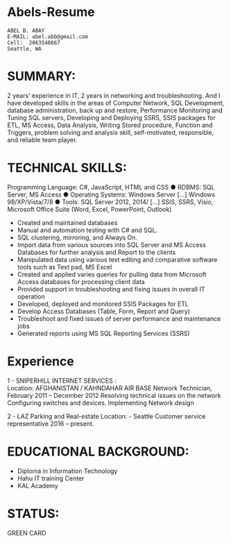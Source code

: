 # Abels-Resume
    ABEL B. ABAY
    E-MAIL: abel.abb@gmail.com
    Cell:  2063548667
    Seattle, WA
 
 # SUMMARY: 
 
 2 years’ experience in IT, 2 years in networking and troubleshooting. And I have developed skills in the areas of Computer Network, SQL Development, database administration, back up and restore, Performance Monitoring and Tuning SQL servers, Developing and Deploying SSRS, SSIS packages for ETL, MS Access, Data Analysis, Writing Stored procedure, Function and Triggers, problem solving and analysis skill, self-motivated, responsible, and reliable team player.
 
# TECHNICAL SKILLS:
 
 Programming Language: C#, JavaScript, HTML and CSS 
● RDBMS: SQL Server, MS Access
● Operating Systems: Windows Server […] Windows 98/XP/Vista/7/8 
● Tools: SQL Server 2012, 2014/ […] SSIS, SSRS, Visio, Microsoft Office Suite (Word, Excel, PowerPoint, Outlook)

* Created and maintained databases 
* Manual and automation testing with C# and SQL.
* SQL clustering, mirroring, and Always On.
* Import data from various sources into SQL Server and MS Access Databases for further analysis and Report to the clients 
* Manipulated data using various text editing and comparative software tools such as Text pad, MS Excel 
* Created and applied varies queries for pulling data from Microsoft Access databases for processing client data 
* Provided support in troubleshooting and fixing issues in overall IT operation
* Developed, deployed and monitored SSIS Packages for ETL 
* Develop Access Databases (Table, Form, Report and Query) 
* Troubleshoot and fixed issues of server performance and maintenance jobs 
* Generated reports using MS SQL Reporting Services (SSRS)

 # Experience 
 
1 - SNIPERHILL INTERNET SERVICES  :   
Location:  AFGHANISTAN / KAHNDAHAR AIR BASE
Network Technician, February 2011 – December 2012
Resolving technical issues on the network
Configuring switches and devices.
Implementing Network design

2 - LAZ Parking and Real-estate
Location: - Seattle
Customer service representative 2016 – present.
 
# EDUCATIONAL BACKGROUND:
- Diploma in Information Technology
- Hahu IT training Center
- KAL Academy
 
# STATUS:
GREEN CARD
